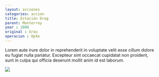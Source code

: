 ```yaml
---
layout: acciones
categories: accion
title: Estación Drag
parent: Monterrey
year : 2008
original : Grau
operacion : OpXe
---
```

Lorem aute irure dolor in reprehenderit in voluptate velit esse cillum dolore eu fugiat nulla pariatur. Excepteur sint occaecat cupidatat non proident, sunt in culpa qui officia deserunt mollit anim id est laborum.

![](../../../assets/images/{{page.slug}}.webp)
